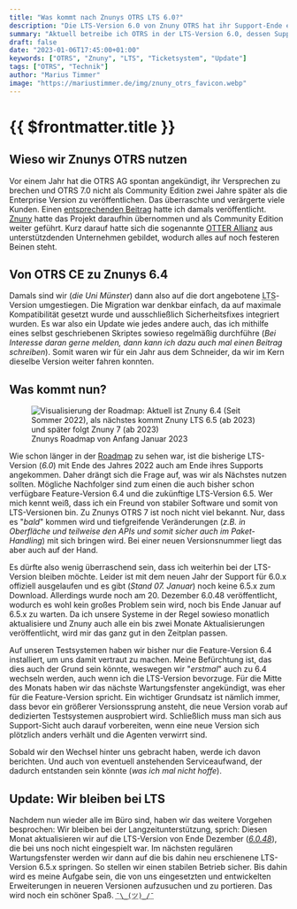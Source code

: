 ```yaml
---
title: "Was kommt nach Znunys OTRS LTS 6.0?"
description: "Die LTS-Version 6.0 von Znuny OTRS hat ihr Support-Ende erreicht. Doch auf welche Version sollte ich in Zukunft setzen?."
summary: "Aktuell betreibe ich OTRS in der LTS-Version 6.0, dessen Support mit Ende des Jahres 2022 ausgelaufen ist. Nun ist also die Frage, ob wir zur neuen LTS-Version 6.5 oder doch zur schon länger verfügbaren Feature-Version 6.4 wechseln werden. Entgegen meiner persönlichen Präferenz für LTS-Versionen kann es aber sein, dass diesmal stattdessen auf die Feature-Version gesetzt wird."
draft: false
date: "2023-01-06T17:45:00+01:00"
keywords: ["OTRS", "Znuny", "LTS", "Ticketsystem", "Update"]
tags: ["OTRS", "Technik"]
author: "Marius Timmer"
image: "https://mariustimmer.de/img/znuny_otrs_favicon.webp"
---
```


{{ $frontmatter.title }}
========================

Wieso wir Znunys OTRS nutzen
----------------------------
Vor einem Jahr hat die OTRS AG spontan angekündigt, ihr Versprechen zu brechen
und OTRS 7.0 nicht als Community Edition zwei Jahre später als die Enterprise
Version zu veröffentlichen. Das überraschte und verärgerte viele Kunden. Einen
[entsprechenden Beitrag](/post/otrs_ce) hatte ich damals veröffentlicht.
[Znuny](https://www.znuny.org) hatte das Projekt daraufhin übernommen und
als Community Edition weiter geführt. Kurz darauf hatte sich die sogenannte
[OTTER Allianz](https://www.otter-alliance.de) aus unterstützdenden Unternehmen
gebildet, wodurch alles auf noch festeren Beinen steht.

Von OTRS CE zu Znunys 6.4
-------------------------
Damals sind wir (_die Uni Münster_) dann also auf die dort angebotene 
<abbr title="Longterm support">LTS</abbr>-Version umgestiegen. Die Migration
war denkbar einfach, da auf maximale Kompatibilität gesetzt wurde und
ausschließlich Sicherheitsfixes integriert wurden. Es war also ein Update
wie jedes andere auch, das ich mithilfe eines selbst geschriebenen
Skriptes sowieso regelmäßig durchführe (_Bei Interesse daran gerne
melden, dann kann ich dazu auch mal einen Beitrag schreiben_). Somit
waren wir für ein Jahr aus dem Schneider, da wir im Kern dieselbe Version
weiter fahren konnten.

Was kommt nun?
--------------
<figure role="group" class="right col2">
    <img
        srcset="/img/znuny_roadmap_2023q1_small.webp 480w,
                /img/znuny_roadmap_2023q1.webp,
                /img/znuny_roadmap_2023q1.png"
        img="/img/znuny_roadmap_2023q1.png"
        alt="Visualisierung der Roadmap: Aktuell ist Znuny 6.4 (Seit Sommer 2022), als nächstes kommt Znuny LTS 6.5 (ab 2023) und später folgt Znuny 7 (ab 2023)"
        title="" />
    <figcaption>Znunys Roadmap von Anfang Januar 2023</figcaption>
</figure>

Wie schon länger in der [Roadmap](https://www.znuny.org/de/roadmap) zu sehen
war, ist die bisherige LTS-Version (_6.0_) mit Ende des Jahres 2022 auch am
Ende ihres Supports angekommen. Daher drängt sich die Frage auf, was wir als
Nächstes nutzen sollten. Mögliche Nachfolger sind zum einen die auch bisher
schon verfügbare Feature-Version 6.4 und die zukünftige LTS-Version 6.5. Wer
mich kennt weiß, dass ich ein Freund von stabiler Software und somit von
LTS-Versionen bin. Zu Znunys OTRS 7 ist noch nicht viel bekannt. Nur, dass
es "_bald_" kommen wird und tiefgreifende Veränderungen (_z.B. in Oberfläche
und teilweise den APIs und somit sicher auch im Paket-Handling_) mit sich
bringen wird. Bei einer neuen Versionsnummer liegt das aber auch auf der Hand.

Es dürfte also wenig überraschend sein, dass ich weiterhin bei der LTS-Version
bleiben möchte. Leider ist mit dem neuen Jahr der Support für 6.0.x offiziell
ausgelaufen und es gibt (_Stand 07. Januar_) noch keine 6.5.x zum Download.
Allerdings wurde noch am 20. Dezember 6.0.48 veröffentlicht, wodurch es wohl
kein großes Problem sein wird, noch bis Ende Januar auf 6.5.x zu warten. Da
ich unsere Systeme in der Regel sowieso monatlich aktualisiere und Znuny
auch alle ein bis zwei Monate Aktualisierungen veröffentlicht, wird mir das
ganz gut in den Zeitplan passen.

Auf unseren Testsystemen haben wir bisher nur die Feature-Version 6.4
installiert, um uns damit vertraut zu machen. Meine Befürchtung ist, das
dies auch der Grund sein könnte, weswegen wir "_erstmal_" auch zu 6.4
wechseln werden, auch wenn ich die LTS-Version bevorzuge. Für die Mitte
des Monats haben wir das nächste Wartungsfenster angekündigt, was eher
für die Feature-Version spricht. Ein wichtiger Grundsatz ist nämlich immer,
dass bevor ein größerer Versionssprung ansteht, die neue Version vorab auf
dedizierten Testsystemen ausprobiert wird. Schließlich muss man sich aus
Support-Sicht auch darauf vorbereiten, wenn eine neue Version sich plötzlich
anders verhält und die Agenten verwirrt sind.

Sobald wir den Wechsel hinter uns gebracht haben, werde ich davon berichten.
Und auch von eventuell anstehenden Serviceaufwand, der dadurch entstanden sein
könnte (_was ich mal nicht hoffe_).

Update: Wir bleiben bei LTS
---------------------------
Nachdem nun wieder alle im Büro sind, haben wir das weitere Vorgehen
besprochen: Wir bleiben bei der Langzeitunterstützung, sprich: Diesen Monat
aktualisieren wir auf die LTS-Version von Ende Dezember
(_[6.0.48](https://www.znuny.org/de/releases/znuny-lts-6-0-48)_), die bei uns
noch nicht eingespielt war. Im nächsten regulären Wartungsfenster werden wir
dann auf die bis dahin neu erschienene LTS-Version 6.5.x springen. So stellen
wir einen stabilen Betrieb sicher. Bis dahin wird es meine Aufgabe sein,
die von uns eingesetzten und entwickelten Erweiterungen in neueren
Versionen aufzusuchen und zu portieren. Das wird noch ein schöner Spaß.
<abbr title="Achselzuckender Emoji">`¯\_(ツ)_/¯`</abbr>